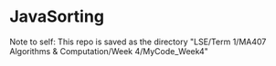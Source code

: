 # JavaSorting

Note to self: This repo is saved as the directory "LSE/Term 1/MA407 Algorithms & Computation/Week 4/MyCode_Week4"
